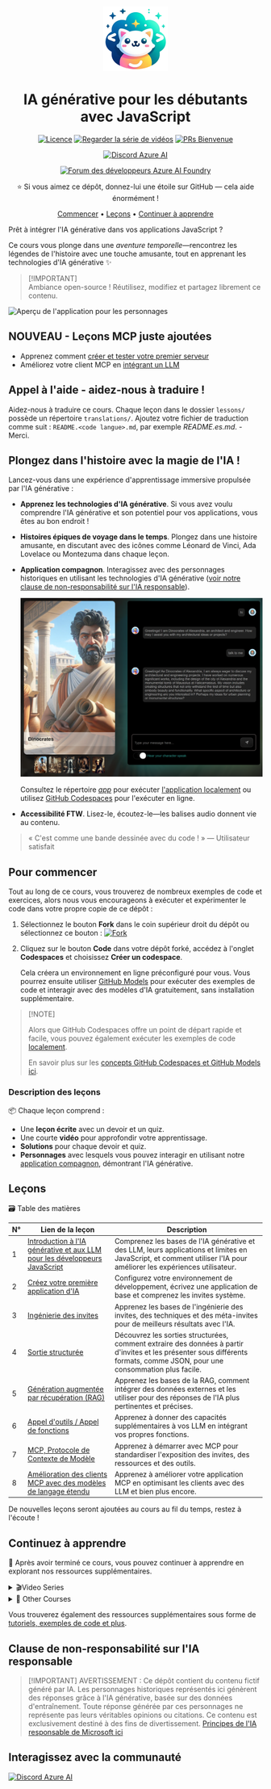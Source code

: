 <div align="center">  

<img src="/docs/images/logo.png" alt="" align="center" height="128" />

# IA générative pour les débutants avec JavaScript

[![Licence](https://img.shields.io/badge/License-MIT-blue?style=flat-square)](https://github.com/microsoft/generative-ai-with-javascript/blob/main/LICENSE)
[![Regarder la série de vidéos](https://img.shields.io/badge/Videos-d95652.svg?style=flat-square\&logo=youtube)](https://aka.ms/genai-js)
[![PRs Bienvenue](https://img.shields.io/badge/PRs-welcome-brightgreen.svg?style=flat-square)](http://makeapullrequest.com)

[![Discord Azure AI](https://dcbadge.limes.pink/api/server/kzRShWzttr)](https://discord.gg/kzRShWzttr)

[![Forum des développeurs Azure AI Foundry](https://img.shields.io/badge/GitHub-Azure_AI_Foundry_Developer_Forum-blue?style=for-the-badge\&logo=github\&color=000000\&logoColor=fff)](https://aka.ms/foundry/forum)

⭐ Si vous aimez ce dépôt, donnez-lui une étoile sur GitHub — cela aide énormément !

[Commencer](#getting-started) • [Leçons](#lessons) • [Continuer à apprendre](#keep-learning)

</div>

Prêt à intégrer l'IA générative dans vos applications JavaScript ?

Ce cours vous plonge dans une *aventure temporelle*—rencontrez les légendes de l'histoire avec une touche amusante, tout en apprenant les technologies d'IA générative ✨

> \[!IMPORTANT]\
> Ambiance open-source ! Réutilisez, modifiez et partagez librement ce contenu.

![Aperçu de l'application pour les personnages](/docs/images/background.png)

## NOUVEAU - Leçons MCP juste ajoutées

* Apprenez comment [créer et tester votre premier serveur](/lessons/07-mcp/README.md)
* Améliorez votre client MCP en [intégrant un LLM](/lessons/08-mcp-advanced/README.md)

## Appel à l'aide - aidez-nous à traduire !

Aidez-nous à traduire ce cours. Chaque leçon dans le dossier `lessons/` possède un répertoire `translations/`. Ajoutez votre fichier de traduction comme suit : `README.<code langue>.md`, par exemple *README.es.md*. - Merci.

## Plongez dans l'histoire avec la magie de l'IA !

Lancez-vous dans une expérience d'apprentissage immersive propulsée par l'IA générative :

* **Apprenez les technologies d'IA générative**. Si vous avez voulu comprendre l'IA générative et son potentiel pour vos applications, vous êtes au bon endroit !

* **Histoires épiques de voyage dans le temps**. Plongez dans une histoire amusante, en discutant avec des icônes comme Léonard de Vinci, Ada Lovelace ou Montezuma dans chaque leçon.

* **Application compagnon**. Interagissez avec des personnages historiques en utilisant les technologies d'IA générative ([voir notre clause de non-responsabilité sur l'IA responsable](#responsible-ai-disclaimer)).

  ![Interagissez avec l'histoire à travers une conversation](/docs/images/character-chat.png)

  Consultez le répertoire [*app*](/app/README.md) pour exécuter [l'application localement](/docs/setup/README.md#option-2--running-the-app-locally) ou utilisez [GitHub Codespaces](/docs/setup/README.md) pour l'exécuter en ligne.

* **Accessibilité FTW**. Lisez-le, écoutez-le—les balises audio donnent vie au contenu.

> « C'est comme une bande dessinée avec du code ! » — Utilisateur satisfait

## Pour commencer

Tout au long de ce cours, vous trouverez de nombreux exemples de code et exercices, alors nous vous encourageons à exécuter et expérimenter le code dans votre propre copie de ce dépôt :

1. Sélectionnez le bouton **Fork** dans le coin supérieur droit du dépôt ou sélectionnez ce bouton :
   [![Fork](https://img.shields.io/badge/Fork-Repository-blue?style=flat-square)](https://github.com/microsoft/generative-ai-with-javascript/fork)

2. Cliquez sur le bouton **Code** dans votre dépôt forké, accédez à l'onglet **Codespaces** et choisissez **Créer un codespace**.

   Cela créera un environnement en ligne préconfiguré pour vous. Vous pourrez ensuite utiliser [GitHub Models](https://github.com/marketplace/models) pour exécuter des exemples de code et interagir avec des modèles d'IA gratuitement, sans installation supplémentaire.

> \[!NOTE]
>
> Alors que GitHub Codespaces offre un point de départ rapide et facile, vous pouvez également exécuter les exemples de code [localement](/docs/setup/README.md#option-2--running-the-app-locally).
>
> En savoir plus sur les [concepts GitHub Codespaces et GitHub Models ici](/docs/setup/README.md).

### Description des leçons

📦 Chaque leçon comprend :

* Une **leçon écrite** avec un devoir et un quiz.
* Une courte **vidéo** pour approfondir votre apprentissage.
* **Solutions** pour chaque devoir et quiz.
* **Personnages** avec lesquels vous pouvez interagir en utilisant notre [application compagnon](/app/README.md), démontrant l'IA générative.

## Leçons

🗃️ Table des matières

| N° | Lien de la leçon                                                                                                   | Description                                                                                                                                                                 |
| -- | ------------------------------------------------------------------------------------------------------------------ | --------------------------------------------------------------------------------------------------------------------------------------------------------------------------- |
| 1  | [Introduction à l'IA générative et aux LLM pour les développeurs JavaScript](/lessons/01-intro-to-genai/README.md) | Comprenez les bases de l'IA générative et des LLM, leurs applications et limites en JavaScript, et comment utiliser l'IA pour améliorer les expériences utilisateur.        |
| 2  | [Créez votre première application d'IA](/lessons/02-first-ai-app/README.md)                                        | Configurez votre environnement de développement, écrivez une application de base et comprenez les invites système.                                                          |
| 3  | [Ingénierie des invites](/lessons/03-prompt-engineering/README.md)                                                 | Apprenez les bases de l'ingénierie des invites, des techniques et des méta-invites pour de meilleurs résultats avec l'IA.                                                   |
| 4  | [Sortie structurée](/lessons/04-structured-output/README.md)                                                       | Découvrez les sorties structurées, comment extraire des données à partir d'invites et les présenter sous différents formats, comme JSON, pour une consommation plus facile. |
| 5  | [Génération augmentée par récupération (RAG)](/lessons/05-rag/README.md)                                           | Apprenez les bases de la RAG, comment intégrer des données externes et les utiliser pour des réponses de l'IA plus pertinentes et précises.                                 |
| 6  | [Appel d'outils / Appel de fonctions](/lessons/06-tool-calling/README.md)                                          | Apprenez à donner des capacités supplémentaires à vos LLM en intégrant vos propres fonctions.                                                                               |
| 7  | [MCP, Protocole de Contexte de Modèle ](/lessons/07-mcp/README.md)                                                 | Apprenez à démarrer avec MCP pour standardiser l'exposition des invites, des ressources et des outils.                                                                      |
| 8  | [Amélioration des clients MCP avec des modèles de langage étendu](/lessons/08-mcp-advanced/README.md)              | Apprenez à améliorer votre application MCP en optimisant les clients avec des LLM et bien plus encore.                                                                      |

De nouvelles leçons seront ajoutées au cours au fil du temps, restez à l'écoute !

## Continuez à apprendre

🙌 Après avoir terminé ce cours, vous pouvez continuer à apprendre en explorant nos ressources supplémentaires.

<details>
<summary>🎬Video Series</summary>

| N° | Session                                                               | Description                                                                                                                    | Diapositives                                                                                           | Démo                                         | Script                                              | Vidéo                                                                                                |
| -- | --------------------------------------------------------------------- | ------------------------------------------------------------------------------------------------------------------------------ | ------------------------------------------------------------------------------------------------------ | -------------------------------------------- | --------------------------------------------------- | ---------------------------------------------------------------------------------------------------- |
| 0  | Introduction à la série                                               | Introduction à la série et son contenu.                                                                                        | [pptx](/videos/slides/00-intro.pptx)/ [pdf](/videos/slides/pdf/00-intro.pdf)                           | -                                            | [Script](/videos/sessions/00-intro.md)              | [📺](https://www.youtube.com/watch?v=vLYtDgs_zx8\&list=PLlrxD0HtieHi5ZpsHULPLxm839IrhmeDk\&index=1)  |
| 1  | Ce que vous devez savoir sur les LLM                                  | Découvrez ce que sont les LLM, comment ils sont entraînés, comment ils fonctionnent et leurs limites.                          | [pptx](/videos/slides/01-llms.pptx)/ [pdf](/videos/slides/pdf/01-llms.pdf)                             | [Démo](/videos/demos/01-llms/)               | [Script](/videos/sessions/01-llms.md)               | [📺](https://www.youtube.com/watch?v=GQ_2OjNZ9aA\&list=PLlrxD0HtieHi5ZpsHULPLxm839IrhmeDk\&index=2)  |
| 2  | Techniques essentielles d'ingénierie des invites                      | Techniques pratiques d'ingénierie des invites pour tirer le meilleur parti des modèles d'IA.                                   | [pptx](/videos/slides/02-prompt-engineering.pptx)/ [pdf](/videos/slides/pdf/02-prompt-engineering.pdf) | [Démo](/videos/demos/02-prompt-engineering/) | [Script](/videos/sessions/02-prompt-engineering.md) | [📺](https://www.youtube.com/watch?v=gQ6TlyxBmWs\&list=PLlrxD0HtieHi5ZpsHULPLxm839IrhmeDk\&index=3)  |
| 3  | Améliorez la précision et la fiabilité de l'IA avec RAG               | Introduction à la génération augmentée par récupération pour utiliser l'IA avec vos propres données.                           | [pptx](/videos/slides/03-rag.pptx)/ [pdf](/videos/slides/pdf/03-rag.pdf)                               | [Démo](/videos/demos/03-rag/)                | [Script](/videos/sessions/03-rag.md)                | [📺](https://www.youtube.com/watch?v=xkFOmx5yxIA\&list=PLlrxD0HtieHi5ZpsHULPLxm839IrhmeDk\&index=4)  |
| 4  | Accélérez votre développement IA avec LangChain.js                    | Couvre les concepts de base du framework LangChain.js et comment l'utiliser pour accélérer le développement d'applications IA. | [pptx](/videos/slides/04-langchainjs.pptx)/ [pdf](/videos/slides/pdf/04-langchainjs.pdf)               | [Démo](/videos/demos/04-langchainjs/)        | [Script](/videos/sessions/04-langchainjs.md)        | [📺](https://www.youtube.com/watch?v=02IDU8eCX8o\&list=PLlrxD0HtieHi5ZpsHULPLxm839IrhmeDk\&index=5)  |
| 5  | Exécutez des modèles d'IA sur votre machine locale avec Ollama        | Montre comment intégrer des modèles d'IA locaux dans votre flux de travail de développement.                                   | [pptx](/videos/slides/05-local-models.pptx)/ [pdf](/videos/slides/pdf/05-local-models.pdf)             | [Démo](/videos/demos/05-local-models/)       | [Script](/videos/sessions/05-local-models.md)       | [📺](https://www.youtube.com/watch?v=dLfNnoPv4AQ\&list=PLlrxD0HtieHi5ZpsHULPLxm839IrhmeDk\&index=6)  |
| 6  | Démarrez avec l'IA gratuitement en utilisant Phi-3                    | Expérimentez avec Ollama et le modèle Phi-3 directement depuis votre navigateur.                                               | [pptx](/videos/slides/06-playground.pptx)/ [pdf](/videos/slides/pdf/06-playground.pdf)                 | [Démo](/videos/demos/06-playground/)         | [Script](/videos/sessions/06-playground.md)         | [📺](https://www.youtube.com/watch?v=Ds32MS9SHzU\&list=PLlrxD0HtieHi5ZpsHULPLxm839IrhmeDk\&index=7)  |
| 7  | Introduction à Azure AI Foundry                                       | Lancez votre parcours avec Azure AI Foundry.                                                                                   | [pptx](/videos/slides/07-ai-foundry.pptx)/ [pdf](/videos/slides/pdf/07-ai-foundry.pdf)                 | [Démo](/videos/demos/07-ai-foundry/)         | [Script](/videos/sessions/07-ai-foundry.md)         | [📺](https://www.youtube.com/watch?v=9Mo-VOGk8ng\&list=PLlrxD0HtieHi5ZpsHULPLxm839IrhmeDk\&index=8)  |
| 8  | Création d'applications IA générative avec Azure Cosmos DB            | Créez des applications IA générative avec Azure Cosmos DB et la recherche vectorielle.                                         | [pptx](/videos/slides/08-cosmos-db.pptx)/ [pdf](/videos/slides/pdf/08-cosmos-db.pdf)                   | [Démo](/videos/demos/08-cosmos-db/)          | [Script](/videos/sessions/08-cosmos-db.md)          | [📺](https://www.youtube.com/watch?v=-GQyaLbeqxQ\&list=PLlrxD0HtieHi5ZpsHULPLxm839IrhmeDk\&index=9)  |
| 9  | Outils Azure et services pour héberger et stocker des applications IA | Concevez, déployez et évoluez des applications d'IA en utilisant les outils Azure.                                             | [pptx](/videos/slides/09-azure-tools.pptx)/ [pdf](/videos/slides/pdf/09-azure-tools.pdf)               | -                                            | [Script](/videos/sessions/09-azure-tools.md)        | [📺](https://www.youtube.com/watch?v=WB6Fpzhwyug\&list=PLlrxD0HtieHi5ZpsHULPLxm839IrhmeDk\&index=10) |
| 10 | Diffusion de résultats d'IA générative avec le protocole AI Chat      | Intégrez facilement la diffusion continue dans vos applications avec le protocole AI Chat.                                     | [pptx](/videos/slides/10-chat-protocol.pptx)/ [pdf](/videos/slides/pdf/10-chat-protocol.pdf)           | [Démo](/videos/demos/10-chat-protocol/)      | [Script](/videos/sessions/10-chat-protocol.md)      | [📺](https://www.youtube.com/watch?v=fzDCW-6hMtU\&list=PLlrxD0HtieHi5ZpsHULPLxm839IrhmeDk\&index=11) |

Pour voir la page complète des ressources, rendez-vous sur cette [page d'aperçu vidéo](/videos/README.md).

</details>

<details>
<summary>🎒 Other Courses</summary>

* IA générative pour les débutants
* IA générative pour les débutants .NET
* IA générative avec JavaScript
* IA pour les débutants
* Agents IA pour les débutants - Un cours
* Science des données pour les débutants
* Apprentissage automatique pour les débutants
* Cybersécurité pour les débutants
* Développement Web pour les débutants
* IoT pour les débutants
* Développement XR pour les débutants
* Maîtriser GitHub Copilot pour la programmation en binôme
* Maîtriser GitHub Copilot pour les développeurs C#/.NET
* Choisissez votre propre aventure Copilot

</details>

Vous trouverez également des ressources supplémentaires sous forme de [tutoriels, exemples de code et plus](/docs/additional-resources.md).

## Clause de non-responsabilité sur l'IA responsable

> \[!IMPORTANT]
> AVERTISSEMENT : Ce dépôt contient du contenu fictif généré par IA. Les personnages historiques représentés ici génèrent des réponses grâce à l'IA générative, basée sur des données d'entraînement. Toute réponse générée par ces personnages ne représente pas leurs véritables opinions ou citations. Ce contenu est exclusivement destiné à des fins de divertissement. [Principes de l'IA responsable de Microsoft ici](https://www.microsoft.com/en-us/ai/principles-and-approach/)

## Interagissez avec la communauté

[![Discord Azure AI](https://dcbadge.limes.pink/api/server/kzRShWzttr)](https://discord.gg/kzRShWzttr)
